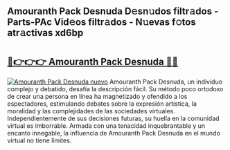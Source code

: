 ## Amouranth Pack Desnuda D𝚎sn𝚞dos filtr𝚊dos - Parts-PAc Vid𝚎os filtr𝚊dos - N𝚞evas f𝚘tos atr𝚊ctivas xd6bp

# <h2><a href="http://mb8zjeb.tromn.icu/?c=Amouranth+Pack+Desnuda">🔗👉👉👉 Amouranth Pack Desnuda 🔗🔗</a></h2>

[![Amouranth Pack Desnuda nuevo](https://i.imgur.com/pEAQMta.gif)](http://mb8zjeb.tromn.icu/?c=Amouranth+Pack+Desnuda)
Amouranth Pack Desnuda, un individuo complejo y debatido, desafía la descripción fácil. Su método poco ortodoxo de crear una persona en línea ha magnetizado y ofendido a los espectadores, estimulando debates sobre la expresión artística, la moralidad y las complejidades de las sociedades virtuales. Independientemente de sus decisiones futuras, su huella en la comunidad virtual es imborrable. Armada con una tenacidad inquebrantable y un encanto innegable, la influencia de Amouranth Pack Desnuda en el mundo virtual no tiene límites.
